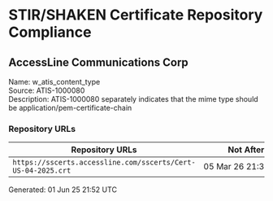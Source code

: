 # STIR/SHAKEN Certificate Repository Compliance

## AccessLine Communications Corp

Name: w_atis_content_type\
Source: ATIS-1000080\
Description: ATIS-1000080 separately indicates that the mime type should be application/pem-certificate-chain
### Repository URLs

| Repository URLs | Not After |  Problems | Link |
|-----------------|-----------|-----------|------|
| `https://sscerts.accessline.com/sscerts/Cert-US-04-2025.crt` | 05&#160;Mar&#160;26&#160;21:39&#160;UTC | true | [view](../../REPOS/47cc728accf69062e6b7a2f617b622bac397b7a9/README.md) |


Generated: 01 Jun 25 21:52 UTC